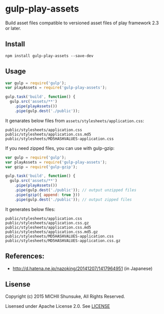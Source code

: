 # gulp-play-assets

Build asset files compatible to versioned asset files of play framework 2.3 or later.

## Install

```
npm install gulp-play-assets --save-dev
```

## Usage

```js
var gulp = require('gulp');
var playAssets = require('gulp-play-assets');

gulp.task('build', function() {
  gulp.src('assets/**')
    .pipe(playAssets())
    .pipe(gulp.dest('./public'));
```

It genarates below files from `assets/stylesheets/application.css`:

```
public/stylesheets/application.css
public/stylesheets/application.css.md5
public/stylesheets/MD5HASHVALUES-application.css
```

If you need zipped files, you can use with gulp-gzip:

```js
var gulp = require('gulp');
var playAssets = require('gulp-play-assets');
var gzip = require('gulp-gzip');

gulp.task('build', function() {
  gulp.src('assets/**')
    .pipe(playAssets())
    .pipe(gulp.dest('./public')); // output unzipped files
    .pipe(gzip({ append: true }))
    .pipe(gulp.dest('./public')); // output zipped files
```

It generates below files:

```
public/stylesheets/application.css
public/stylesheets/application.css.gz
public/stylesheets/application.css.md5
public/stylesheets/application.css.md5.gz
public/stylesheets/MD5HASHVALUES-application.css
public/stylesheets/MD5HASHVALUES-application.css.gz
```

## References:

- http://d.hatena.ne.jp/nazoking/20141207/1417964951 (in Japanese)

## Lisense

Copyright (c) 2015 MICHII Shunsuke, All Rights Reserved.

Lisensed under Apache License 2.0. See [LICENSE](./LICENSE)
